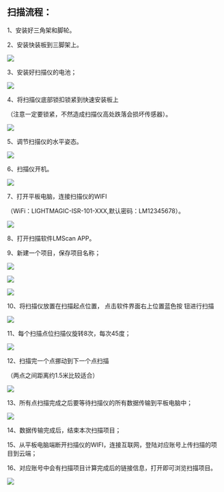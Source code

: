 ## 扫描流程：

1、安装好三角架和脚轮。

2、安装快装板到三脚架上。

![](/assets/矢量智能对象.png)

3、安装好扫描仪的电池；

![](/assets/矢量智能对象-1.png)

4、将扫描仪底部锁扣锁紧到快速安装板上

（注意一定要锁紧，不然造成扫描仪高处跌落会损坏传感器）。

![](/assets/矢量智能对象-2.png)

5、调节扫描仪的水平姿态。

![](/assets/矢量智能对象-3.png)

6、扫描仪开机。

![](/assets/矢量智能对象-4.png)

7、打开平板电脑，连接扫描仪的WIFI

（WiFi：LIGHTMAGIC-ISR-101-XXX,默认密码：LM12345678）。

![](/assets/矢量智能对象-5.png)

8、打开扫描软件LMScan APP。



9、新建一个项目，保存项目名称；

![](/assets/添加1.png)

![](/assets/添加2.png)

![](/assets/TIM图片20190424142946.png)

10、将扫描仪放置在扫描起点位置， 点击软件界面右上位置蓝色按 钮进行扫描

![](/assets/矢量智能对象-6.png)

11、每个扫描点位扫描仪旋转8次，每次45度；

![](/assets/矢量智能对象-7.png)

12、扫描完一个点挪动到下一个点扫描

（两点之间距离约1.5米比较适合）

![](/assets/矢量智能对象-8.png)

13、所有点扫描完成之后要等待扫描仪的所有数据传输到平板电脑中；

![](/assets/矢量智能对象-9.png)

14、数据传输完成后，结束本次扫描项目；

15、从平板电脑端断开扫描仪的WIFI，连接互联网，登陆对应账号上传扫描的项目到云端；

16、对应账号中会有扫描项目计算完成后的链接信息，打开即可浏览扫描项目。

![](/assets/流程.png)


